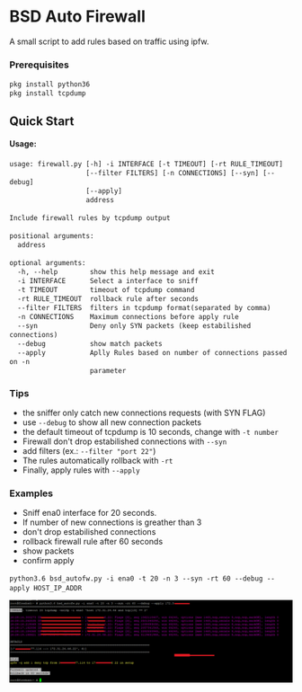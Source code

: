 # BSD Auto Firewall

A small script to add rules based on traffic using ipfw.

### Prerequisites

```
pkg install python36
pkg install tcpdump
```

## **Quick Start**

#### Usage:

```
usage: firewall.py [-h] -i INTERFACE [-t TIMEOUT] [-rt RULE_TIMEOUT]
                   [--filter FILTERS] [-n CONNECTIONS] [--syn] [--debug]
                   [--apply]
                   address

Include firewall rules by tcpdump output

positional arguments:
  address

optional arguments:
  -h, --help        show this help message and exit
  -i INTERFACE      Select a interface to sniff
  -t TIMEOUT        timeout of tcpdump command
  -rt RULE_TIMEOUT  rollback rule after seconds
  --filter FILTERS  filters in tcpdump format(separated by comma)
  -n CONNECTIONS    Maximum connections before apply rule
  --syn             Deny only SYN packets (keep estabilished connections)
  --debug           show match packets
  --apply           Aplly Rules based on number of connections passed on -n
                    parameter
```
### Tips
 - the sniffer only catch new connections requests (with SYN FLAG)
 - use `--debug` to show  all new connection packets
 - the default timeout of tcpdump is 10 seconds, change with `-t number`
 - Firewall don't drop estabilished connections with `--syn` 
 - add filters (ex.: `--filter "port 22"`)
 - The rules automatically rollback with `-rt`
 - Finally, apply rules with `--apply`


### Examples

 - Sniff ena0 interface for 20 seconds. 
 - If number of new connections is greather than 3
 - don't drop estabilished connections
 - rollback firewall rule after 60 seconds
 - show packets
 - confirm apply
 
`python3.6 bsd_autofw.py -i ena0 -t 20 -n 3 --syn -rt 60 --debug --apply HOST_IP_ADDR`

![alt text](https://github.com/rfsantanna/bsd_autofw/raw/master/ex.png)
